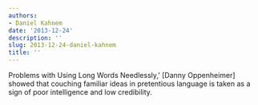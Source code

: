 ```yaml
---
authors:
- Daniel Kahnem
date: '2013-12-24'
description: ''
slug: 2013-12-24-daniel-kahnem
title: ''
---
```

Problems with Using Long Words Needlessly,' [Danny Oppenheimer] showed that couching familiar ideas in pretentious language is taken as a sign of poor intelligence and low credibility.



